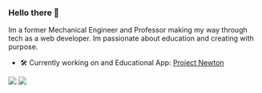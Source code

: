 ### Hello there :muscle:	

Im a former Mechanical Engineer and Professor making my way through tech as a web developer. Im passionate about education and creating with purpose. 
- :hammer_and_wrench:	Currently working on and Educational App: [Project Newton](projectnewton.andrescn20.com)


<img src="https://github-readme-stats.vercel.app/api?username=andrescn20&show_icons=true&theme=dark"/>

<img src="https://github-readme-stats.vercel.app/api/top-langs?username=andrescn20&layout=compact"/>

<!--
**andrescn20/andrescn20** is a ✨ _special_ ✨ repository because its `README.md` (this file) appears on your GitHub profile.

Here are some ideas to get you started:

- 🔭 I’m currently working on ...
- 🌱 I’m currently learning ...
- 👯 I’m looking to collaborate on ...
- 🤔 I’m looking for help with ...
- 💬 Ask me about ...
- 📫 How to reach me: ...
- 😄 Pronouns: ...
- ⚡ Fun fact: ...
-->
